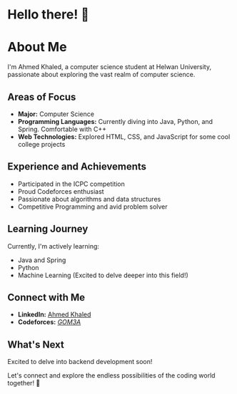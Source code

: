 # Hello there! 👋

# About Me
I'm Ahmed Khaled, a computer science student at Helwan University, passionate about exploring the vast realm of computer science.

## Areas of Focus
- **Major:** Computer Science
- **Programming Languages:** Currently diving into Java, Python, and Spring. Comfortable with C++
- **Web Technologies:** Explored HTML, CSS, and JavaScript for some cool college projects

## Experience and Achievements
- Participated in the ICPC competition
- Proud Codeforces enthusiast
- Passionate about algorithms and data structures
- Competitive Programming and avid problem solver

## Learning Journey
Currently, I'm actively learning:
- Java and Spring
- Python
- Machine Learning (Excited to delve deeper into this field!)

## Connect with Me
- **LinkedIn:** [Ahmed Khaled](https://www.linkedin.com/in/ahmed-khaled-01ba9b222/)
- **Codeforces:** [_GOM3A_](https://codeforces.com/profile/_GOM3A_)

## What's Next
Excited to delve into backend development soon!

Let's connect and explore the endless possibilities of the coding world together! 🚀






<!--
**Ahmedkhalid404/Ahmedkhalid404** is a ✨ _special_ ✨ repository because its `README.md` (this file) appears on your GitHub profile.

Here are some ideas to get you started:

- 🔭 I’m currently working on ...
- 🌱 I’m currently learning ...
- 👯 I’m looking to collaborate on ...
- 🤔 I’m looking for help with ...
- 💬 Ask me about ...
- 📫 How to reach me: ...
- 😄 Pronouns: ...
- ⚡ Fun fact: ...
-->
